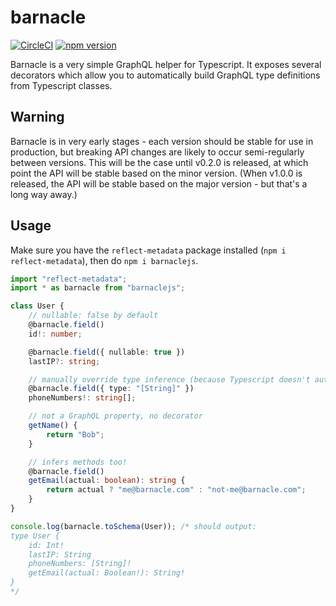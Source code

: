 # barnacle

[![CircleCI](https://circleci.com/gh/aldahick/barnacle/tree/master.svg?style=shield)](https://circleci.com/gh/aldahick/barnacle/tree/master) [![npm version](https://badge.fury.io/js/barnaclejs.svg)](https://badge.fury.io/js/barnaclejs)

Barnacle is a very simple GraphQL helper for Typescript. It exposes several
decorators which allow you to automatically build GraphQL type definitions from
Typescript classes.

## Warning

Barnacle is in very early stages - each version should be stable for use in production,
but breaking API changes are likely to occur semi-regularly between versions.
This will be the case until v0.2.0 is released, at which point the API will be
stable based on the minor version. (When v1.0.0 is released, the API will be stable
based on the major version - but that's a long way away.)

## Usage

Make sure you have the `reflect-metadata` package installed (`npm i reflect-metadata`),
then do `npm i barnaclejs`.

```typescript
import "reflect-metadata";
import * as barnacle from "barnaclejs";

class User {
    // nullable: false by default
    @barnacle.field()
    id!: number;

    @barnacle.field({ nullable: true })
    lastIP?: string;

    // manually override type inference (because Typescript doesn't automagically emit all types :( )
    @barnacle.field({ type: "[String]" })
    phoneNumbers!: string[];

    // not a GraphQL property, no decorator
    getName() {
        return "Bob";
    }

    // infers methods too!
    @barnacle.field()
    getEmail(actual: boolean): string {
        return actual ? "me@barnacle.com" : "not-me@barnacle.com";
    }
}

console.log(barnacle.toSchema(User)); /* should output:
type User {
    id: Int!
    lastIP: String
    phoneNumbers: [String]!
    getEmail(actual: Boolean!): String!
}
*/
```
